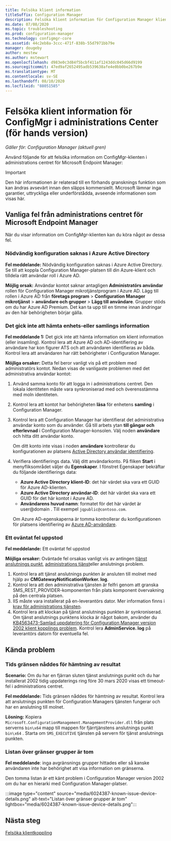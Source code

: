 ```yaml
---
title: Felsöka klient information
titleSuffix: Configuration Manager
description: Felsöka klient information för Configuration Manager klient anslutning
ms.date: 07/08/2020
ms.topic: troubleshooting
ms.prod: configuration-manager
ms.technology: configmgr-core
ms.assetid: 44c2eb8a-3ccc-471f-838b-55d7971bb79e
manager: dougeby
author: mestew
ms.author: mstewart
ms.openlocfilehash: d983e0c3d84f5bcbf411af1243ddc045d66d9199
ms.sourcegitcommit: 47ed9af2652495adb539638afe4e0bb0be267b9e
ms.translationtype: MT
ms.contentlocale: sv-SE
ms.lasthandoff: 08/10/2020
ms.locfileid: "88051585"
---
```

# <a name="troubleshoot-configmgr-client-details-in-the-admin-center-preview"></a>Felsöka klient information för ConfigMgr i administrations Center (för hands version)
<!--6374854, 6521921-->
*Gäller för: Configuration Manager (aktuell gren)*

Använd följande för att felsöka information om ConfigMgr-klienten i administrations centret för Microsoft Endpoint Manager:

> [!Important]
> Den här informationen är relaterad till en förhands gransknings funktion som kan ändras avsevärt innan den släpps kommersiellt. Microsoft lämnar inga garantier, uttryckliga eller underförstådda, avseende informationen som visas här.

## <a name="common-errors-from-the-microsoft-endpoint-manager-admin-center"></a>Vanliga fel från administrations centret för Microsoft Endpoint Manager

När du visar information om ConfigMgr-klienten kan du köra något av dessa fel.  

### <a name="the-necessary-configuration-is-missing-in-azure-active-directory"></a><a name="bkmk_aad"></a>Nödvändig konfiguration saknas i Azure Active Directory

**Fel meddelande:** Nödvändig konfiguration saknas i Azure Active Directory. Se till att koppla Configuration Manager-platsen till din Azure-klient och tilldela rätt användar roll i Azure AD.

**Möjlig orsak:** Användar kontot saknar antagligen **Administratörs användar** rollen för Configuration Manager mikrotjänstprogram i Azure AD. Lägg till rollen i Azure AD från **företags program**  >  **Configuration Manager mikrotjänst**  >  **användare och grupper**  >  **Lägg till användare**. Grupper stöds om du har Azure AD Premium. Det kan ta upp till en timme innan ändringar av den här behörigheten börjar gälla.

### <a name="unable-to-get-device-or-collection-information"></a><a name="bkmk_noinfo"></a>Det gick inte att hämta enhets-eller samlings information

**Fel meddelande 1:** Det gick inte att hämta information om klient information (eller insamling). Kontrol lera att Azure AD och AD-identifiering av användare har kon figurer ATS och att användaren identifieras av båda. Kontrol lera att användaren har rätt behörigheter i Configuration Manager.

**Möjliga orsaker:** Detta fel beror vanligt vis på ett problem med administratörs kontot. Nedan visas de vanligaste problemen med det administrativa användar kontot:

1. Använd samma konto för att logga in i administrations centret. Den lokala identiteten måste vara synkroniserad med och överensstämma med moln identiteten.
1. Kontrol lera att kontot har behörigheten **läsa** för enhetens **samling** i Configuration Manager.
1. Kontrol lera att Configuration Manager har identifierat det administrativa användar konto som du använder. Gå till arbets ytan **till gångar och efterlevnad** i Configuration Manager-konsolen. Välj noden **användare** och hitta ditt användar konto.

    Om ditt konto inte visas i noden **användare** kontrollerar du konfigurationen av platsens [Active Directory användar identifiering](../core/servers/deploy/configure/about-discovery-methods.md#bkmk_aboutUser).

1. Verifiera identifierings data. Välj ditt användarkonto. På fliken **Start** i menyfliksområdet väljer du **Egenskaper**. I fönstret Egenskaper bekräftar du följande identifierings data:

    - **Azure Active Directory klient-ID**: det här värdet ska vara ett GUID för Azure AD-klienten.
    - **Azure Active Directory användar-ID**: det här värdet ska vara ett GUID för det här kontot i Azure AD.
    - **Användarens huvud namn**: formatet för det här värdet är user@domain . Till exempel `jqpublic@contoso.com`.

    Om Azure AD-egenskaperna är tomma kontrollerar du konfigurationen för platsens identifiering av [Azure AD-användare](../core/servers/deploy/configure/about-discovery-methods.md#azureaddisc).


### <a name="unexpected-error-occurred"></a><a name="bkmk_1603"></a>Ett oväntat fel uppstod

**Fel meddelande:** Ett oväntat fel uppstod

**Möjliga orsaker:** Oväntade fel orsakas vanligt vis av antingen [tjänst anslutnings punkt](../core/servers/deploy/configure/about-the-service-connection-point.md), [administrations tjänst](../develop/adminservice/overview.md)eller anslutnings problem.

1. Kontrol lera att tjänst anslutnings punkten är ansluten till molnet med hjälp av **CMGatewayNotificationWorker. log**.
1. Kontrol lera att den administrativa tjänsten är felfri genom att granska SMS_REST_PROVIDER-komponenten från plats komponent övervakning på den centrala platsen.
1. IIS måste vara installerat på en-leverantörs dator. Mer information finns i [krav för administrations tjänsten](../develop/adminservice/overview.md#prerequisites).
1. Kontrol lera att klockan på tjänst anslutnings punkten är synkroniserad. Om tjänst anslutnings punktens klocka är något bakom, använder du [KB4563473-Samlad uppdatering för Configuration Manager version 2002 klient kopplings problem](https://support.microsoft.com/help/4563473). Kontrol lera **AdminService. log** på leverantörs datorn för eventuella fel.

## <a name="known-issues"></a>Kända problem

### <a name="gettingresultstimedout"></a>Tids gränsen nåddes för hämtning av resultat

**Scenario:** Om du har en fjärran sluten tjänst anslutnings punkt och du har installerat 2002 tidig uppdaterings ring före 30 mars 2020 visas ett timeout-fel i administrations centret.

**Fel meddelande:** Tids gränsen nåddes för hämtning av resultat. Kontrol lera att anslutnings punkten för Configuration Managers tjänsten fungerar och har en anslutning till molnet.

**Lösning:** Kopiera `Microsoft.ConfigurationManagement.ManagementProvider.dll` från plats serverns `bin\x64` mapp till mappen för fjärrtjänstens anslutnings punkt `bin\x64` .  Starta om `SMS_EXECUTIVE` tjänsten på servern för tjänst anslutnings punkten.

### <a name="boundary-groups-list-is-empty"></a>Listan över gränser grupper är tom

**Fel meddelande**: inga avgränsnings grupper hittades eller så kanske användaren inte har behörighet att visa information om gränserna.

Den tomma listan är ett känt problem i Configuration Manager version 2002 om du har en hierarki med Configuration Manager-platser.

:::image type="content" source="media/6024387-known-issue-device-details.png" alt-text="Listan över gränser grupper är tom" lightbox="media/6024387-known-issue-device-details.png":::

## <a name="next-steps"></a>Nästa steg

[Felsöka klientkoppling](troubleshoot.md)
